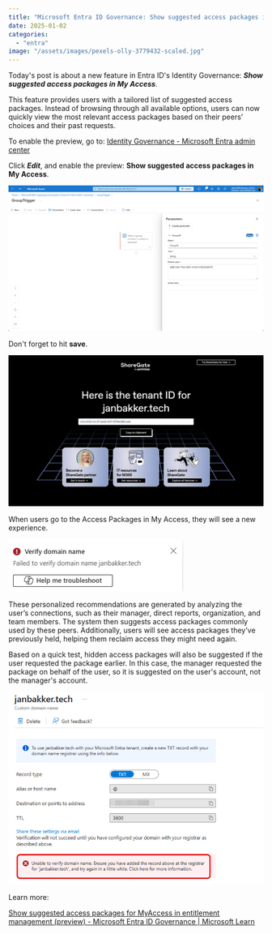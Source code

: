 ```yaml
---
title: "Microsoft Entra ID Governance: Show suggested access packages in My Access"
date: 2025-01-02
categories: 
  - "entra"
image: "/assets/images/pexels-olly-3779432-scaled.jpg"
---
```


Today's post is about a new feature in Entra ID's Identity Governance: **_Show suggested access packages in My Access_**.

This feature provides users with a tailored list of suggested access packages. Instead of browsing through all available options, users can now quickly view the most relevant access packages based on their peers' choices and their past requests.

To enable the preview, go to: [Identity Governance - Microsoft Entra admin center](https://entra.microsoft.com/?feature.msaljs=true#view/Microsoft_AAD_ERM/DashboardBlade/~/elmSetting)

Click **_Edit_**, and enable the preview: **Show suggested access packages in My Access**.

![](/assets/images/image-26.png)

Don't forget to hit **save**.

![](/assets/images/image.png)

When users go to the Access Packages in My Access, they will see a new experience.

![](/assets/images/image-1.png)

These personalized recommendations are generated by analyzing the user’s connections, such as their manager, direct reports, organization, and team members. The system then suggests access packages commonly used by these peers. Additionally, users will see access packages they’ve previously held, helping them reclaim access they might need again.

Based on a quick test, hidden access packages will also be suggested if the user requested the package earlier. In this case, the manager requested the package on behalf of the user, so it is suggested on the user's account, not the manager's account.

![](/assets/images/image-2.png)

Learn more:

[Show suggested access packages for MyAccess in entitlement management (preview) - Microsoft Entra ID Governance | Microsoft Learn](https://learn.microsoft.com/en-us/entra/id-governance/entitlement-management-suggested-access-packages)
